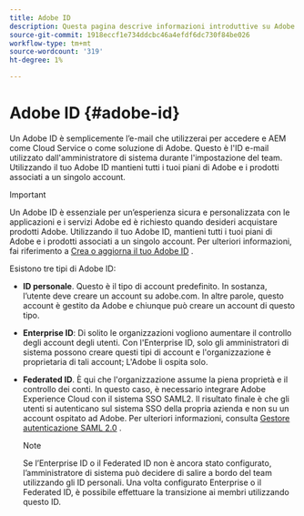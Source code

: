 ```yaml
---
title: Adobe ID
description: Questa pagina descrive informazioni introduttive su Adobe ID.
source-git-commit: 1918eccf1e734ddcbc46a4efdf6dc730f84be026
workflow-type: tm+mt
source-wordcount: '319'
ht-degree: 1%

---
```



# Adobe ID {#adobe-id}

Un Adobe ID è semplicemente l’e-mail che utilizzerai per accedere e AEM come Cloud Service o come soluzione di Adobe. Questo è l&#39;ID e-mail utilizzato dall&#39;amministratore di sistema durante l&#39;impostazione del team. Utilizzando il tuo Adobe ID mantieni tutti i tuoi piani di Adobe e i prodotti associati a un singolo account.

>[!IMPORTANT]
>Un Adobe ID è essenziale per un’esperienza sicura e personalizzata con le applicazioni e i servizi Adobe ed è richiesto quando desideri acquistare prodotti Adobe. Utilizzando il tuo Adobe ID, mantieni tutti i tuoi piani di Adobe e i prodotti associati a un singolo account. Per ulteriori informazioni, fai riferimento a [Crea o aggiorna il tuo Adobe ID](https://helpx.adobe.com/ca/manage-account/using/create-update-adobe-id.html#HowtocreateorupdateyourAdobeID) .


Esistono tre tipi di Adobe ID:

* **ID personale**. Questo è il tipo di account predefinito. In sostanza, l’utente deve creare un account su adobe.com. In altre parole, questo account è gestito da Adobe e chiunque può creare un account di questo tipo.

* **Enterprise ID**: Di solito le organizzazioni vogliono aumentare il controllo degli account degli utenti. Con l&#39;Enterprise ID, solo gli amministratori di sistema possono creare questi tipi di account e l&#39;organizzazione è proprietaria di tali account; L&#39;Adobe li ospita solo.

* **Federated ID**. È qui che l&#39;organizzazione assume la piena proprietà e il controllo dei conti. In questo caso, è necessario integrare Adobe Experience Cloud con il sistema SSO SAML2. Il risultato finale è che gli utenti si autenticano sul sistema SSO della propria azienda e non su un account ospitato ad Adobe. Per ulteriori informazioni, consulta [Gestore autenticazione SAML 2.0](https://experienceleague.adobe.com/docs/experience-manager-65/administering/security/saml-2-0-authenticationhandler.html#security) .

   >[!NOTE]
   >Se l’Enterprise ID o il Federated ID non è ancora stato configurato, l’amministratore di sistema può decidere di salire a bordo del team utilizzando gli ID personali. Una volta configurato Enterprise o il Federated ID, è possibile effettuare la transizione ai membri utilizzando questo ID.




